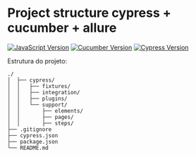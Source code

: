 [javascript-image]: https://img.shields.io/badge/javascript-red
[javascript-url]: https://developer.mozilla.org/en-US/docs/Web/JavaScript
[cucumber-image]: https://img.shields.io/badge/cucumber-12.0.1-brightgreen
[cucumber-url]: https://github.com/badeball/cypress-cucumber-preprocessor
[cypress-image]:https://img.shields.io/badge/cypress-10.6.0-beige
[cypress-url]:https://docs.cypress.io/guides/overview/why-cypress

# Project structure cypress + cucumber + allure
[![JavaScript Version][javascript-image]][javascript-url]
[![Cucumber Version][cucumber-image]][cucumber-url]
[![Cypress Version][cypress-image]][cypress-url]

Estrutura do projeto:
```
./
│  ├── cypress/
│  │   ├── fixtures/
│  │   ├── integration/
│  │   ├── plugins/
│  │   └── support/
│  │       ├── elements/
│  │       ├── pages/
│  │       ├── steps/
├── .gitignore
├── cypress.json
├── package.json
└── README.md
```
